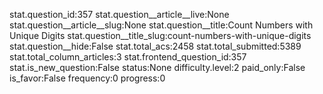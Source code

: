 stat.question_id:357
stat.question__article__live:None
stat.question__article__slug:None
stat.question__title:Count Numbers with Unique Digits
stat.question__title_slug:count-numbers-with-unique-digits
stat.question__hide:False
stat.total_acs:2458
stat.total_submitted:5389
stat.total_column_articles:3
stat.frontend_question_id:357
stat.is_new_question:False
status:None
difficulty.level:2
paid_only:False
is_favor:False
frequency:0
progress:0
